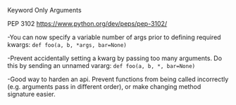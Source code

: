 Keyword Only Arguments

PEP 3102
https://www.python.org/dev/peps/pep-3102/

-You can now specify a variable number of args prior to defining required kwargs:
`def foo(a, b, *args, bar=None)`

-Prevent accidentally setting a kwarg by passing too many arguments. Do this by sending an unnamed vararg:
`def foo(a, b, *, bar=None)`

-Good way to harden an api. Prevent functions from being called incorrectly (e.g. arguments pass in different order), or make changing method signature easier.